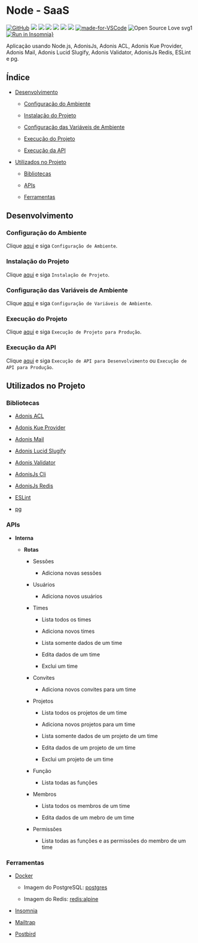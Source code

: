 # Node - SaaS

[![GitHub](https://img.shields.io/github/license/mashape/apistatus.svg)](https://github.com/osvaldokalvaitir/node-saas/blob/master/LICENSE)
![](https://img.shields.io/github/package-json/v/osvaldokalvaitir/node-saas.svg)
![](https://img.shields.io/github/last-commit/osvaldokalvaitir/node-saas.svg?color=red)
![](https://img.shields.io/github/languages/top/osvaldokalvaitir/node-saas.svg?color=yellow)
![](https://img.shields.io/github/languages/count/osvaldokalvaitir/node-saas.svg?color=lightgrey)
![](https://img.shields.io/github/languages/code-size/osvaldokalvaitir/node-saas.svg)
![](https://img.shields.io/github/repo-size/osvaldokalvaitir/node-saas.svg?color=blueviolet)
[![made-for-VSCode](https://img.shields.io/badge/Made%20for-VSCode-1f425f.svg)](https://code.visualstudio.com/)
![Open Source Love svg1](https://badges.frapsoft.com/os/v1/open-source.svg?v=103)
[![Run in Insomnia}](https://insomnia.rest/images/run.svg)](https://insomnia.rest/run/?label=SaaS%20API&uri=https%3A%2F%2Fraw.githubusercontent.com%2Fosvaldokalvaitir%2Fnode-saas%2Fmaster%2FInsomnia.json)

Aplicação usando Node.js, AdonisJs, Adonis ACL, Adonis Kue Provider, Adonis Mail, Adonis Lucid Slugify, Adonis Validator, AdonisJs Redis, ESLint e pg.

## Índice

- [Desenvolvimento](#desenvolvimento)

  - [Configuração do Ambiente](#configuração-do-ambiente)

  - [Instalação do Projeto](#instalação-do-projeto)
  
  - [Configuração das Variáveis de Ambiente](#configuração-das-variáveis-de-ambiente)

  - [Execução do Projeto](#execução-do-projeto)

  - [Execução da API](#execução-da-api)

- [Utilizados no Projeto](#utilizados-no-projeto)

  - [Bibliotecas](#bibliotecas)
  
  - [APIs](#apis)

  - [Ferramentas](#ferramentas)

## Desenvolvimento

### Configuração do Ambiente

Clique [aqui](https://github.com/osvaldokalvaitir/projects-settings/blob/master/README.md) e siga `Configuração de Ambiente`.

### Instalação do Projeto

Clique [aqui](https://github.com/osvaldokalvaitir/projects-settings/blob/master/nodejs/nodejs.md) e siga `Instalação de Projeto`.

### Configuração das Variáveis de Ambiente

Clique [aqui](https://github.com/osvaldokalvaitir/projects-settings/blob/master/nodejs/libs/dotenv.md) e siga `Configuração de Variáveis de Ambiente`.

### Execução do Projeto

Clique [aqui](https://github.com/osvaldokalvaitir/projects-settings/blob/master/nodejs/nodejs.md) e siga `Execução de Projeto para Produção`.

### Execução da API

Clique [aqui](https://github.com/osvaldokalvaitir/projects-settings/blob/master/nodejs/libs/@adonisjs-cli.md) e siga `Execução de API para Desenvolvimento` ou `Execução de API para Produção`.

## Utilizados no Projeto

### Bibliotecas

- [Adonis ACL](https://github.com/osvaldokalvaitir/projects-settings/blob/master/nodejs/libs/adonis-acl.md)

- [Adonis Kue Provider](https://github.com/osvaldokalvaitir/projects-settings/blob/master/nodejs/libs/adonis-kue.md)

- [Adonis Mail](https://github.com/osvaldokalvaitir/projects-settings/blob/master/nodejs/libs/@adonisjs-mail.md)

- [Adonis Lucid Slugify](https://github.com/osvaldokalvaitir/projects-settings/blob/master/nodejs/libs/@adonisjs-lucid-slugify.md)

- [Adonis Validator](https://github.com/osvaldokalvaitir/projects-settings/blob/master/nodejs/libs/@adonisjs-validator.md)

- [AdonisJs Cli](https://github.com/osvaldokalvaitir/projects-settings/blob/master/nodejs/libs/@adonisjs-cli.md)

- [AdonisJs Redis](https://github.com/osvaldokalvaitir/projects-settings/blob/master/nodejs/libs/@adonisjs-redis.md)

- [ESLint](https://github.com/osvaldokalvaitir/projects-settings/blob/master/nodejs/libs/eslint.md)

- [pg](https://github.com/osvaldokalvaitir/projects-settings/blob/master/nodejs/libs/pg.md)

### APIs

- **Interna**

  - **Rotas**

    - Sessões

      - Adiciona novas sessões

    - Usuários

      - Adiciona novos usuários

    - Times

      - Lista todos os times

      - Adiciona novos times

      - Lista somente dados de um time

      - Edita dados de um time

      - Exclui um time

    - Convites

      - Adiciona novos convites para um time

    - Projetos

      - Lista todos os projetos de um time

      - Adiciona novos projetos para um time

      - Lista somente dados de um projeto de um time

      - Edita dados de um projeto de um time

      - Exclui um projeto de um time

    - Função

      - Lista todas as funções

    - Membros
  
      - Lista todos os membros de um time

      - Edita dados de um mebro de um time

    - Permissões

      - Lista todas as funções e as permissões do membro de um time

### Ferramentas

- [Docker](https://github.com/osvaldokalvaitir/projects-settings/blob/master/virtualization/docker/docker.md)

  - Imagem do PostgreSQL: [postgres](https://github.com/osvaldokalvaitir/projects-settings/blob/master/virtualization/docker/images/postgres.md)

  - Imagem do Redis: [redis:alpine](https://github.com/osvaldokalvaitir/projects-settings/blob/master/virtualization/docker/images/redis-alpine.md)

- [Insomnia](https://github.com/osvaldokalvaitir/projects-settings/blob/master/api/insomnia.md)

- [Mailtrap](https://github.com/osvaldokalvaitir/projects-settings/blob/master/email/mailtrap.md)

- [Postbird](https://github.com/osvaldokalvaitir/projects-settings/blob/master/database/postgresql/postbird.md)
